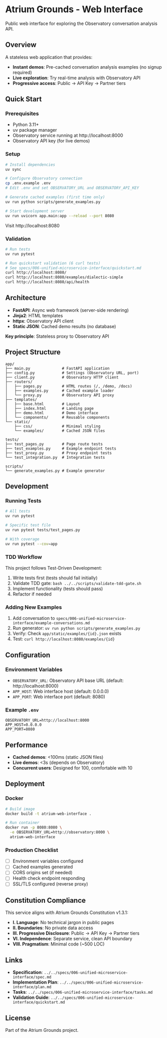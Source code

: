 # Atrium Grounds - Web Interface

Public web interface for exploring the Observatory conversation analysis API.

## Overview

A stateless web application that provides:
- **Instant demos**: Pre-cached conversation analysis examples (no signup required)
- **Live exploration**: Try real-time analysis with Observatory API
- **Progressive access**: Public → API Key → Partner tiers

## Quick Start

### Prerequisites

- Python 3.11+
- uv package manager
- Observatory service running at http://localhost:8000
- Observatory API key (for live demos)

### Setup

```bash
# Install dependencies
uv sync

# Configure Observatory connection
cp .env.example .env
# Edit .env and set OBSERVATORY_URL and OBSERVATORY_API_KEY

# Generate cached examples (first time only)
uv run python scripts/generate_examples.py

# Start development server
uv run uvicorn app.main:app --reload --port 8080
```

Visit http://localhost:8080

### Validation

```bash
# Run tests
uv run pytest

# Run quickstart validation (6 curl tests)
# See specs/006-unified-microservice-interface/quickstart.md
curl http://localhost:8080/
curl http://localhost:8080/examples/dialectic-simple
curl http://localhost:8080/api/health
```

## Architecture

- **FastAPI**: Async web framework (server-side rendering)
- **Jinja2**: HTML templates
- **httpx**: Observatory API client
- **Static JSON**: Cached demo results (no database)

**Key principle**: Stateless proxy to Observatory API

## Project Structure

```
app/
├── main.py              # FastAPI application
├── config.py            # Settings (Observatory URL, port)
├── client.py            # Observatory HTTP client
├── routers/
│   ├── pages.py         # HTML routes (/, /demo, /docs)
│   ├── examples.py      # Cached example loader
│   └── proxy.py         # Observatory API proxy
├── templates/
│   ├── base.html        # Layout
│   ├── index.html       # Landing page
│   ├── demo.html        # Demo interface
│   └── components/      # Reusable components
└── static/
    ├── css/             # Minimal styling
    └── examples/        # Cached JSON files

tests/
├── test_pages.py        # Page route tests
├── test_examples.py     # Example endpoint tests
├── test_proxy.py        # Proxy endpoint tests
└── test_integration.py  # Integration tests

scripts/
└── generate_examples.py # Example generator
```

## Development

### Running Tests

```bash
# All tests
uv run pytest

# Specific test file
uv run pytest tests/test_pages.py

# With coverage
uv run pytest --cov=app
```

### TDD Workflow

This project follows Test-Driven Development:

1. Write tests first (tests should fail initially)
2. Validate TDD gate: `bash ../../scripts/validate-tdd-gate.sh`
3. Implement functionality (tests should pass)
4. Refactor if needed

### Adding New Examples

1. Add conversation to `specs/006-unified-microservice-interface/example-conversations.md`
2. Run generator: `uv run python scripts/generate_examples.py`
3. Verify: Check `app/static/examples/{id}.json` exists
4. Test: `curl http://localhost:8080/examples/{id}`

## Configuration

### Environment Variables

- `OBSERVATORY_URL`: Observatory API base URL (default: http://localhost:8000)
- `APP_HOST`: Web interface host (default: 0.0.0.0)
- `APP_PORT`: Web interface port (default: 8080)

### Example `.env`

```
OBSERVATORY_URL=http://localhost:8000
APP_HOST=0.0.0.0
APP_PORT=8080
```

## Performance

- **Cached demos**: <100ms (static JSON files)
- **Live demos**: <3s (depends on Observatory)
- **Concurrent users**: Designed for 100, comfortable with 10

## Deployment

### Docker

```bash
# Build image
docker build -t atrium-web-interface .

# Run container
docker run -p 8080:8080 \
  -e OBSERVATORY_URL=http://observatory:8000 \
  atrium-web-interface
```

### Production Checklist

- [ ] Environment variables configured
- [ ] Cached examples generated
- [ ] CORS origins set (if needed)
- [ ] Health check endpoint responding
- [ ] SSL/TLS configured (reverse proxy)

## Constitution Compliance

This service aligns with Atrium Grounds Constitution v1.3.1:

- **I. Language**: No technical jargon in public pages
- **II. Boundaries**: No private data access
- **III. Progressive Disclosure**: Public → API Key → Partner tiers
- **VI. Independence**: Separate service, clean API boundary
- **VIII. Pragmatism**: Minimal code (~500 LOC)

## Links

- **Specification**: `../../specs/006-unified-microservice-interface/spec.md`
- **Implementation Plan**: `../../specs/006-unified-microservice-interface/plan.md`
- **Tasks**: `../../specs/006-unified-microservice-interface/tasks.md`
- **Validation Guide**: `../../specs/006-unified-microservice-interface/quickstart.md`

## License

Part of the Atrium Grounds project.
